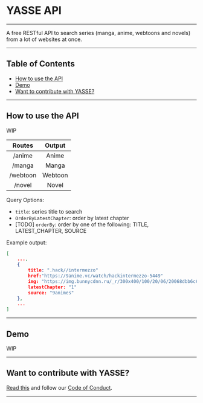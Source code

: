 # YASSE API <!-- omit in toc -->

---

A free RESTful API to search series (manga, anime, webtoons and novels) from a lot of websites at once.

---

## Table of Contents <!-- omit in toc -->

- [How to use the API](#how-to-use-the-api)
- [Demo](#demo)
- [Want to contribute with YASSE?](#want-to-contribute-with-yasse)

---

## How to use the API

WIP

| Routes   | Output   |
|:--------:|:--------:|
| /anime   | Anime    |
| /manga   | Manga    |
| /webtoon | Webtoon  |
| /novel   | Novel    |

Query Options:

- `title`: series title to search
- `OrderByLatestChapter`: order by latest chapter
- \[TODO\] `orderBy`: order by one of the following: TITLE, LATEST_CHAPTER, SOURCE

Example output:

```json
[
    ...,
    {
        title: ".hack//intermezzo"
        href:"https://9anime.vc/watch/hackintermezzo-5449"
        img: "https://img.bunnycdnn.ru/_r/300x400/100/20/06/20068dbb6c6a731c9fb34185…"
        latestChapter: "1"
        source: "9animes"
    },
    ...
]
```

---

## Demo

WIP

---

## Want to contribute with YASSE?

[Read this](./CONTRIBUTING.md) and follow our [Code of Conduct](./CODE_OF_CONDUCT.md).

---
